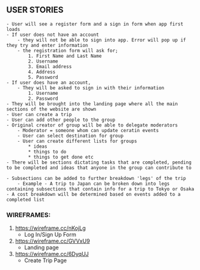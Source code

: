 ## USER STORIES
	- User will see a register form and a sign in form when app first loads
	- If user does not have an account
		- they will not be able to sign into app. Error will pop up if they try and enter information
		- the registration form will ask for; 
			1. First Name and Last Name  
			2. Username   
			3. Email address     
			4. Address
			5. Password
	- If user does have an account, 
		- They will be asked to sign in with their information
			1. Username
			2. Password
	- They will be brought into the landing page where all the main sections of the website are shown
	- User can create a trip
	- User can add other people to the group
	- Original creator of group will be able to delegate moderators
		- Moderator = someone whom can update ceratin events
		- User can select destination for group
		- User can create different lists for groups
			* ideas
			* things to do 
			* things to get done etc
	- There will be sections dictating tasks that are completed, pending to be completed and ideas that anyone in the group can contribute to

	- Subsections can be added to further breakdown 'legs' of the trip 
		- Example - A trip to Japan can be broken down into legs containing subsections that contain info for a trip to Tokyo or Osaka
	- A cost breakdown will be determined based on events added to a completed list

### WIREFRAMES:
1. https://wireframe.cc/nKojLg
	- Log In/Sign Up Form
2. https://wireframe.cc/GVVxU9
	- Landing page
3. https://wireframe.cc/6DyqUJ
	- Create Trip Page



